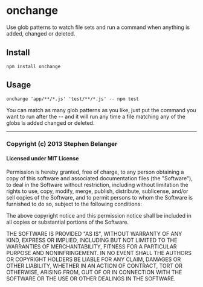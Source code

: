 # onchange

Use glob patterns to watch file sets and run a command when anything is added, changed or deleted.

## Install

    npm install onchange

## Usage
    
    onchange 'app/**/*.js' 'test/**/*.js' -- npm test

You can match as many glob patterns as you like, just put the command you want to run after the -- and it will run any time a file matching any of the globs is added changed or deleted.

---

### Copyright (c) 2013 Stephen Belanger
#### Licensed under MIT License

Permission is hereby granted, free of charge, to any person obtaining a copy of this software and associated documentation files (the "Software"), to deal in the Software without restriction, including without limitation the rights to use, copy, modify, merge, publish, distribute, sublicense, and/or sell copies of the Software, and to permit persons to whom the Software is furnished to do so, subject to the following conditions:

The above copyright notice and this permission notice shall be included in all copies or substantial portions of the Software.

THE SOFTWARE IS PROVIDED "AS IS", WITHOUT WARRANTY OF ANY KIND, EXPRESS OR IMPLIED, INCLUDING BUT NOT LIMITED TO THE WARRANTIES OF MERCHANTABILITY, FITNESS FOR A PARTICULAR PURPOSE AND NONINFRINGEMENT. IN NO EVENT SHALL THE AUTHORS OR COPYRIGHT HOLDERS BE LIABLE FOR ANY CLAIM, DAMAGES OR OTHER LIABILITY, WHETHER IN AN ACTION OF CONTRACT, TORT OR OTHERWISE, ARISING FROM, OUT OF OR IN CONNECTION WITH THE SOFTWARE OR THE USE OR OTHER DEALINGS IN THE SOFTWARE.
